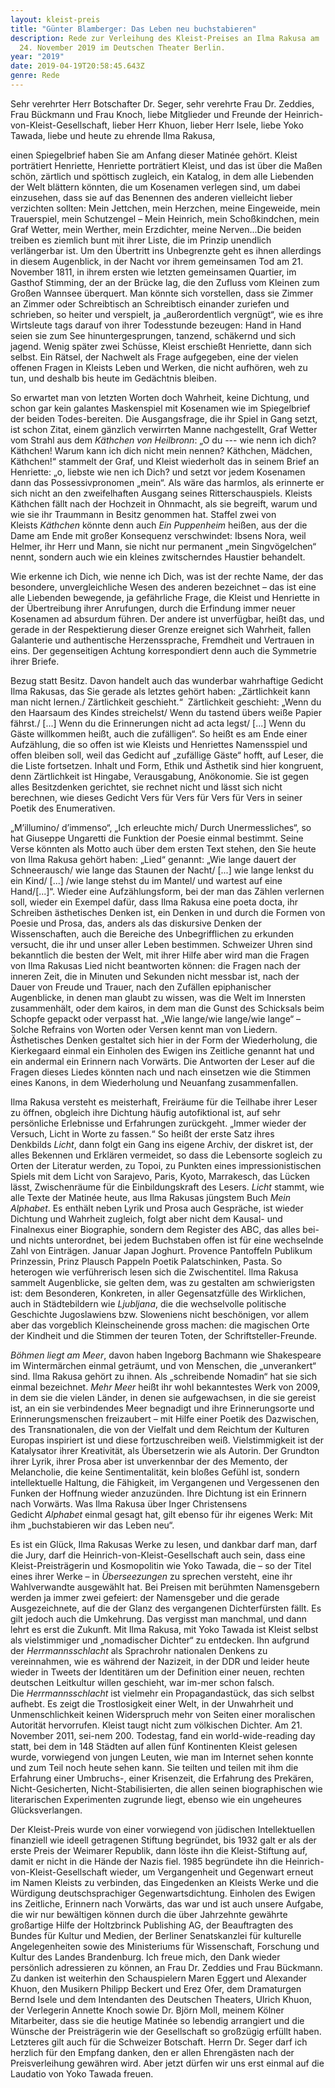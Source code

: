 ```yaml
---
layout: kleist-preis
title: "Günter Blamberger: Das Leben neu buchstabieren"
description: Rede zur Verleihung des Kleist-Preises an Ilma Rakusa am
  24. November 2019 im Deutschen Theater Berlin.
year: "2019"
date: 2019-04-19T20:58:45.643Z
genre: Rede
---
```

Sehr verehrter Herr Botschafter Dr. Seger, sehr verehrte Frau Dr. Zeddies, Frau Bückmann und Frau Knoch, liebe Mitglieder und Freunde der Heinrich-von-Kleist-Gesellschaft, lieber Herr Khuon, lieber Herr Isele, liebe Yoko Tawada, liebe und heute zu ehrende Ilma Rakusa,

einen Spiegelbrief haben Sie am Anfang dieser Matinée gehört. Kleist porträtiert Henriette, Henriette porträtiert Kleist, und das ist über die Maßen schön, zärtlich und spöttisch zugleich, ein Katalog, in dem alle Liebenden der Welt blättern könnten, die um Kosenamen verlegen sind, um dabei einzusehen, dass sie auf das Benennen des anderen vielleicht lieber verzichten sollten: Mein Jettchen, mein Herzchen, meine Eingeweide, mein Trauerspiel, mein Schutzengel – Mein Heinrich, mein Schoßkindchen, mein Graf Wetter, mein Werther, mein Erzdichter, meine Nerven...Die beiden treiben es ziemlich bunt mit ihrer Liste, die im Prinzip unendlich verlängerbar ist. Um den Übertritt ins Unbegrenzte geht es ihnen allerdings in diesem Augenblick, in der Nacht vor ihrem gemeinsamen Tod am 21. November 1811, in ihrem ersten wie letzten gemeinsamen Quartier, im Gasthof Stimming, der an der Brücke lag, die den Zufluss vom Kleinen zum Großen Wannsee überquert. Man könnte sich vorstellen, dass sie Zimmer an Zimmer oder Schreibtisch an Schreibtisch einander zuriefen und schrieben, so heiter und verspielt, ja „außerordentlich vergnügt“, wie es ihre Wirtsleute tags darauf von ihrer Todesstunde bezeugen: Hand in Hand seien sie zum See hinuntergesprungen, tanzend, schäkernd und sich jagend. Wenig später zwei Schüsse, Kleist erschießt Henriette, dann sich selbst. Ein Rätsel, der Nachwelt als Frage aufgegeben, eine der vielen offenen Fragen in Kleists Leben und Werken, die nicht aufhören, weh zu tun, und deshalb bis heute im Gedächtnis bleiben. 

So erwartet man von letzten Worten doch Wahrheit, keine Dichtung, und schon gar kein galantes Maskenspiel mit Kosenamen wie im Spiegelbrief der beiden Todes-bereiten. Die Ausgangsfrage, die ihr Spiel in Gang setzt, ist schon Zitat, einem gänzlich verwirrten Manne nachgestellt, Graf Wetter vom Strahl aus dem *Käthchen von Heilbronn*: „O du --- wie nenn ich dich? Käthchen! Warum kann ich dich nicht mein nennen? Käthchen, Mädchen, Käthchen!“ stammelt der Graf, und Kleist wiederholt das in seinem Brief an Henriette: „o, liebste wie nen ich Dich? und setzt vor jedem Kosenamen dann das Possessivpronomen „mein“. Als wäre das harmlos, als erinnerte er sich nicht an den zweifelhaften Ausgang seines Ritterschauspiels. Kleists Käthchen fällt nach der Hochzeit in Ohnmacht, als sie begreift, warum und wie sie ihr Traummann in Besitz genommen hat. Staffel zwei von Kleists *Käthchen* könnte denn auch *Ein Puppenheim* heißen, aus der die Dame am Ende mit großer Konsequenz verschwindet: Ibsens Nora, weil Helmer, ihr Herr und Mann, sie nicht nur permanent „mein Singvögelchen“ nennt, sondern auch wie ein kleines zwitscherndes Haustier behandelt. 

Wie erkenne ich Dich, wie nenne ich Dich, was ist der rechte Name, der das besondere, unvergleichliche Wesen des anderen bezeichnet – das ist eine alle Liebenden bewegende, ja gefährliche Frage, die Kleist und Henriette in der Übertreibung ihrer Anrufungen, durch die Erfindung immer neuer Kosenamen ad absurdum führen. Der andere ist unverfügbar, heißt das, und gerade in der Respektierung dieser Grenze ereignet sich Wahrheit, fallen Galanterie und authentische Herzenssprache, Fremdheit und Vertrauen in eins. Der gegenseitigen Achtung korrespondiert denn auch die Symmetrie ihrer Briefe.  

Bezug statt Besitz. Davon handelt auch das wunderbar wahrhaftige Gedicht Ilma Rakusas, das Sie gerade als letztes gehört haben: „Zärtlichkeit kann man nicht lernen./ Zärtlichkeit geschieht.“  Zärtlichkeit geschieht: „Wenn du den Haarsaum des Kindes streichelst/ Wenn du tastend übers weiße Papier fährst./ \[...] Wenn du die Erinnerungen nicht ad acta legst/ \[...] Wenn du Gäste willkommen heißt, auch die zufälligen“. So heißt es am Ende einer Aufzählung, die so offen ist wie Kleists und Henriettes Namensspiel und offen bleiben soll, weil das Gedicht auf „zufällige Gäste“ hofft, auf Leser, die die Liste fortsetzen. Inhalt und Form, Ethik und Ästhetik sind hier kongruent, denn Zärtlichkeit ist Hingabe, Verausgabung, Anökonomie. Sie ist gegen alles Besitzdenken gerichtet, sie rechnet nicht und lässt sich nicht berechnen, wie dieses Gedicht Vers für Vers für Vers für Vers in seiner Poetik des Enumerativen. 

„M’illumino/ d’immenso“, „Ich erleuchte mich/ Durch Unermessliches“, so hat Giuseppe Ungaretti die Funktion der Poesie einmal bestimmt. Seine Verse könnten als Motto auch über dem ersten Text stehen, den Sie heute von Ilma Rakusa gehört haben: „Lied“ genannt: „Wie lange dauert der Schneerausch/ wie lange das Staunen der Nacht/ \[...] wie lange lenkst du ein Kind/ \[...] /wie lange stehst du im Mantel/ und wartest auf eine Hand/\[...]“. Wieder eine Aufzählungsform, bei der man das Zählen verlernen soll, wieder ein Exempel dafür, dass Ilma Rakusa eine poeta docta, ihr Schreiben ästhetisches Denken ist, ein Denken in und durch die Formen von Poesie und Prosa, das, anders als das diskursive Denken der Wissenschaften, auch die Bereiche des Unbegrifflichen zu erkunden versucht, die ihr und unser aller Leben bestimmen. Schweizer Uhren sind bekanntlich die besten der Welt, mit ihrer Hilfe aber wird man die Fragen von Ilma Rakusas Lied nicht beantworten können: die Fragen nach der inneren Zeit, die in Minuten und Sekunden nicht messbar ist, nach der Dauer von Freude und Trauer, nach den Zufällen epiphanischer Augenblicke, in denen man glaubt zu wissen, was die Welt im Innersten zusammenhält, oder dem kairos, in dem man die Gunst des Schicksals beim Schopfe gepackt oder verpasst hat. „Wie lange/wie lange/wie lange“ – Solche Refrains von Worten oder Versen kennt man von Liedern. Ästhetisches Denken gestaltet sich hier in der Form der Wiederholung, die Kierkegaard einmal ein Einholen des Ewigen ins Zeitliche genannt hat und ein andermal ein Erinnern nach Vorwärts. Die Antworten der Leser auf die Fragen dieses Liedes könnten nach und nach einsetzen wie die Stimmen eines Kanons, in dem Wiederholung und Neuanfang zusammenfallen. 

Ilma Rakusa versteht es meisterhaft, Freiräume für die Teilhabe ihrer Leser zu öffnen, obgleich ihre Dichtung häufig autofiktional ist, auf sehr persönliche Erlebnisse und Erfahrungen zurückgeht. „Immer wieder der Versuch, Licht in Worte zu fassen.“ So heißt der erste Satz ihres Denkbilds *Licht*, dann folgt ein Gang ins eigene Archiv, der diskret ist, der alles Bekennen und Erklären vermeidet, so dass die Lebensorte sogleich zu Orten der Literatur werden, zu Topoi, zu Punkten eines impressionistischen Spiels mit dem Licht von Sarajevo, Paris, Kyoto, Marrakesch, das Lücken lässt, Zwischenräume für die Einbildungskraft des Lesers. *Licht* stammt, wie alle Texte der Matinée heute, aus Ilma Rakusas jüngstem Buch *Mein Alphabet*. Es enthält neben Lyrik und Prosa auch Gespräche, ist wieder Dichtung und Wahrheit zugleich, folgt aber nicht dem Kausal- und Finalnexus einer Biographie, sondern dem Register des ABC, das alles bei- und nichts unterordnet, bei jedem Buchstaben offen ist für eine wechselnde Zahl von Einträgen. Januar Japan Joghurt. Provence Pantoffeln Publikum Prinzessin, Prinz Plausch Pappeln Poetik Palatschinken, Pasta. So heterogen wie verführerisch lesen sich die Zwischentitel. Ilma Rakusa sammelt Augenblicke, sie gelten dem, was zu gestalten am schwierigsten ist: dem Besonderen, Konkreten, in aller Gegensatzfülle des Wirklichen, auch in Städtebildern wie *Ljubljana*, die die wechselvolle politische Geschichte Jugoslawiens bzw. Sloweniens nicht beschönigen, vor allem aber das vorgeblich Kleinscheinende gross machen: die magischen Orte der Kindheit und die Stimmen der teuren Toten, der Schriftsteller-Freunde. 

*Böhmen liegt am Meer*, davon haben Ingeborg Bachmann wie Shakespeare im Wintermärchen einmal geträumt, und von Menschen, die „unverankert“ sind. Ilma Rakusa gehört zu ihnen. Als „schreibende Nomadin“ hat sie sich einmal bezeichnet. *Mehr Meer* heißt ihr wohl bekanntestes Werk von 2009, in dem sie die vielen Länder, in denen sie aufgewachsen, in die sie gereist ist, an ein sie verbindendes Meer begnadigt und ihre Erinnerungsorte und Erinnerungsmenschen freizaubert – mit Hilfe einer Poetik des Dazwischen, des Transnationalen, die von der Vielfalt und dem Reichtum der Kulturen Europas inspiriert ist und diese fortzuschreiben weiß. Vielstimmigkeit ist der Katalysator ihrer Kreativität, als Übersetzerin wie als Autorin. Der Grundton ihrer Lyrik, ihrer Prosa aber ist unverkennbar der des Memento, der Melancholie, die keine Sentimentalität, kein bloßes Gefühl ist, sondern intellektuelle Haltung, die Fähigkeit, im Vergangenen und Vergessenen den Funken der Hoffnung wieder anzuzünden. Ihre Dichtung ist ein Erinnern nach Vorwärts. Was Ilma Rakusa über Inger Christensens Gedicht *Alphabet* einmal gesagt hat, gilt ebenso für ihr eigenes Werk: Mit  ihm „buchstabieren wir das Leben neu“. 

Es ist ein Glück, Ilma Rakusas Werke zu lesen, und dankbar darf man, darf die Jury, darf die Heinrich-von-Kleist-Gesellschaft auch sein, dass eine Kleist-Preisträgerin und Kosmopolitin wie Yoko Tawada, die – so der Titel eines ihrer Werke – in *Überseezungen* zu sprechen versteht, eine ihr Wahlverwandte ausgewählt hat. Bei Preisen mit berühmten Namensgebern werden ja immer zwei gefeiert: der Namensgeber und die gerade Ausgezeichnete, auf die der Glanz des vergangenen Dichterfürsten fällt. Es gilt jedoch auch die Umkehrung. Das vergisst man manchmal, und dann lehrt es erst die Zukunft. Mit Ilma Rakusa, mit Yoko Tawada ist Kleist selbst als vielstimmiger und „nomadischer Dichter“ zu entdecken. Ihn aufgrund der *Herrmannsschlacht* als Sprachrohr nationalen Denkens zu vereinnahmen, wie es während der Nazizeit, in der DDR und leider heute wieder in Tweets der Identitären um der Definition einer neuen, rechten deutschen Leitkultur willen geschieht, war im-mer schon falsch. Die *Herrmannsschlacht* ist vielmehr ein Propagandastück, das sich selbst aufhebt. Es zeigt die Trostlosigkeit einer Welt, in der Unwahrheit und Unmenschlichkeit keinen Widerspruch mehr von Seiten einer moralischen Autorität hervorrufen. Kleist taugt nicht zum völkischen Dichter. Am 21. November 2011, sei-nem 200. Todestag, fand ein world-wide-reading day statt, bei dem in 148 Städten auf allen fünf Kontinenten Kleist gelesen wurde, vorwiegend von jungen Leuten, wie man im Internet sehen konnte und zum Teil noch heute sehen kann. Sie teilten und teilen mit ihm die Erfahrung einer Umbruchs-, einer Krisenzeit, die Erfahrung des Prekären, Nicht-Gesicherten, Nicht-Stabilisierten, die allen seinen biographischen wie literarischen Experimenten zugrunde liegt, ebenso wie ein ungeheures Glücksverlangen.

Der Kleist-Preis wurde von einer vorwiegend von jüdischen Intellektuellen finanziell wie ideell getragenen Stiftung begründet, bis 1932 galt er als der erste Preis der Weimarer Republik, dann löste ihn die Kleist-Stiftung auf, damit er nicht in die Hände der Nazis fiel. 1985 begründete ihn die Heinrich-von-Kleist-Gesellschaft wieder, um Vergangenheit und Gegenwart erneut im Namen Kleists zu verbinden, das Eingedenken an Kleists Werke und die Würdigung deutschsprachiger Gegenwartsdichtung. Einholen des Ewigen ins Zeitliche, Erinnern nach Vorwärts, das war und ist auch unsere Aufgabe, die wir nur bewältigen können durch die über Jahrzehnte gewährte großartige Hilfe der Holtzbrinck Publishing AG, der Beauftragten des Bundes für Kultur und Medien, der Berliner Senatskanzlei für kulturelle Angelegenheiten sowie des Ministeriums für Wissenschaft, Forschung und Kultur des Landes Brandenburg. Ich freue mich, den Dank wieder persönlich adressieren zu können, an Frau Dr. Zeddies und Frau Bückmann. Zu danken ist weiterhin den Schauspielern Maren Eggert und Alexander Khuon, den Musikern Philipp Beckert und Erez Ofer, dem Dramaturgen Bernd Isele und dem Intendanten des Deutschen Theaters, Ulrich Khuon, der Verlegerin Annette Knoch sowie Dr. Björn Moll, meinem Kölner Mitarbeiter, dass sie die heutige Matinée so lebendig arrangiert und die Wünsche der Preisträgerin wie der Gesellschaft so großzügig erfüllt haben. Letzteres gilt auch für die Schweizer Botschaft. Herrn Dr. Seger darf ich herzlich für den Empfang danken, den er allen Ehrengästen nach der Preisverleihung gewähren wird. Aber jetzt dürfen wir uns erst einmal auf die Laudatio von Yoko Tawada freuen.